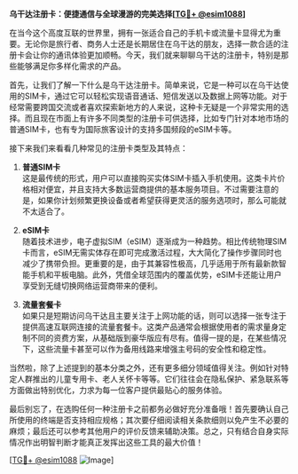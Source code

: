 **乌干达注册卡：便捷通信与全球漫游的完美选择[[TG💪+ @esim1088](https://t.me/s/esim1088)]**

在当今这个高度互联的世界里，拥有一张适合自己的手机卡或流量卡显得尤为重要。无论你是旅行者、商务人士还是长期居住在乌干达的朋友，选择一款合适的注册卡会让你的通讯体验更加顺畅。今天，我们就来聊聊乌干达的注册卡，特别是那些能够满足你多样化需求的产品。

首先，让我们了解一下什么是乌干达注册卡。简单来说，它是一种可以在乌干达使用的SIM卡，通过它可以轻松实现语音通话、短信发送以及数据上网等功能。对于经常需要跨国交流或者喜欢探索新地方的人来说，这种卡无疑是一个非常实用的选择。而且现在市面上有许多不同类型的注册卡可供选择，比如专门针对本地市场的普通SIM卡，也有专为国际旅客设计的支持多国频段的eSIM卡等。

接下来我们来看看几种常见的注册卡类型及其特点：

1. **普通SIM卡**  
   这是最传统的形式，用户可以直接购买实体SIM卡插入手机使用。这类卡片价格相对便宜，并且支持大多数运营商提供的基本服务项目。不过需要注意的是，如果你计划频繁更换设备或者希望获得更灵活的服务选项时，那么可能就不太适合了。

2. **eSIM卡**  
   随着技术进步，电子虚拟SIM（eSIM）逐渐成为一种趋势。相比传统物理SIM卡而言，eSIM无需实体存在即可完成激活过程，大大简化了操作步骤同时也减少了携带负担。更重要的是，由于其兼容性极高，几乎适用于所有最新款智能手机和平板电脑。此外，凭借全球范围内的覆盖优势，eSIM卡还能让用户享受到无缝切换网络运营商带来的便利。

3. **流量套餐卡**  
   如果只是短期访问乌干达且主要关注于上网功能的话，则可以选择一张专注于提供高速互联网连接的流量套餐卡。这类产品通常会根据使用者的需求量身定制不同的资费方案，从基础版到豪华版应有尽有。值得一提的是，在某些情况下，这些流量卡甚至可以作为备用线路来增强主号码的安全性和稳定性。

当然啦，除了上述提到的基本分类之外，还有更多细分领域值得关注。例如针对特定人群推出的儿童专用卡、老人关怀卡等等。它们往往会在隐私保护、紧急联系等方面做出特别优化，力求为每一位客户提供最贴心的服务体验。

最后别忘了，在选购任何一种注册卡之前都务必做好充分准备哦！首先要确认自己所使用的终端是否支持相应规格；其次要仔细阅读相关条款细则以免产生不必要的麻烦；最后还可以参考其他用户的评价反馈来辅助决策。总之，只有结合自身实际情况作出明智判断才能真正发挥出这些工具的最大价值！

[[TG💪+ @esim1088](https://t.me/s/esim1088) ![Image](https://i.postimg.cc/4NQfJmqS/Snipaste-2025-05-13-00-14-12.png)]